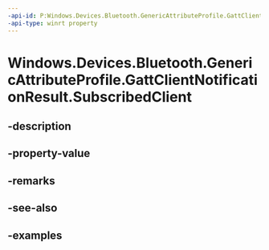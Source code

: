 ```yaml
---
-api-id: P:Windows.Devices.Bluetooth.GenericAttributeProfile.GattClientNotificationResult.SubscribedClient
-api-type: winrt property
---
```


<!-- Property syntax.
public GattSubscribedClient SubscribedClient { get; }
-->

# Windows.Devices.Bluetooth.GenericAttributeProfile.GattClientNotificationResult.SubscribedClient

## -description

## -property-value

## -remarks

## -see-also

## -examples

